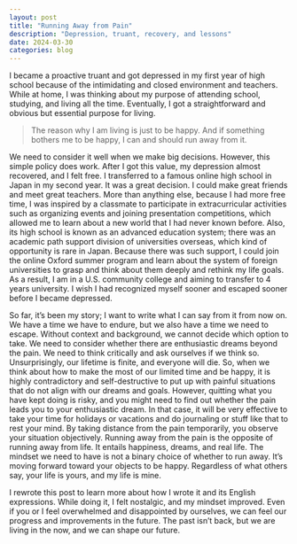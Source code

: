 ```yaml
---
layout: post
title: "Running Away from Pain"
description: "Depression, truant, recovery, and lessons"
date: 2024-03-30
categories: blog
---
```


I became a proactive truant and got depressed in my first year of high school because of the intimidating and closed 
environment and teachers. While at home, I was thinking about my purpose of attending school, studying, 
and living all the time. Eventually, I got a straightforward and obvious but essential purpose for living.

>The reason why I am living is just to be happy. And if something bothers me to be happy, I can and should run away from it.

We need to consider it well when we make big decisions. However, this simple policy does work. After I got this value, 
my depression almost recovered, and I felt free. I transferred to a famous online high school in Japan in my second year. 
It was a great decision. I could make great friends and meet great teachers. More than anything else, because I had more 
free time, I was inspired by a classmate to participate in extracurricular activities such as organizing events and joining 
presentation competitions, which allowed me to learn about a new world that I had never known before. Also, its high school 
is known as an advanced education system; there was an academic path support division of universities overseas, which kind 
of opportunity is rare in Japan. Because there was such support, I could join the online Oxford summer program and learn 
about the system of foreign universities to grasp and think about them deeply and rethink my life goals. As a result, I 
am in a U.S. community college and aiming to transfer to 4 years university. I wish I had recognized myself sooner and 
escaped sooner before I became depressed.

So far, it’s been my story; I want to write what I can say from it from now on. We have a time we have to endure, but we 
also have a time we need to escape. Without context and background, we cannot decide which option to take. We need to 
consider whether there are enthusiastic dreams beyond the pain. We need to think critically and ask ourselves if we think so. 
Unsurprisingly, our lifetime is finite, and everyone will die. So, when we think about how to make the most of our limited 
time and be happy, it is highly contradictory and self-destructive to put up with painful situations that do not align with 
our dreams and goals. However, quitting what you have kept doing is risky, and you might need to find out whether the pain 
leads you to your enthusiastic dream. In that case, it will be very effective to take your time for holidays or vacations 
and do journaling or stuff like that to rest your mind. By taking distance from the pain temporarily, you observe your 
situation objectively. Running away from the pain is the opposite of running away from life. It entails happiness, dreams, 
and real life. The mindset we need to have is not a binary choice of whether to run away. It’s moving forward toward your 
objects to be happy. Regardless of what others say, your life is yours, and my life is mine.

I rewrote this post to learn more about how I wrote it and its English expressions. While doing it, I felt nostalgic, 
and my mindset improved. Even if you or I feel overwhelmed and disappointed by ourselves, we can feel our progress and 
improvements in the future. The past isn’t back, but we are living in the now, and we can shape our future.